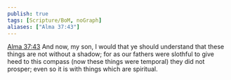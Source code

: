 ```yaml
---
publish: true
tags: [Scripture/BoM, noGraph]
aliases: ["Alma 37:43"]
---
```

[Alma 37:43](https://churchofjesuschrist.org/study/scriptures/bofm/alma/37?lang=eng&id=p43#p43) And now, my son, I would that ye should understand that these things are not without a shadow; for as our fathers were slothful to give heed to this compass (now these things were temporal) they did not prosper; even so it is with things which are spiritual.
